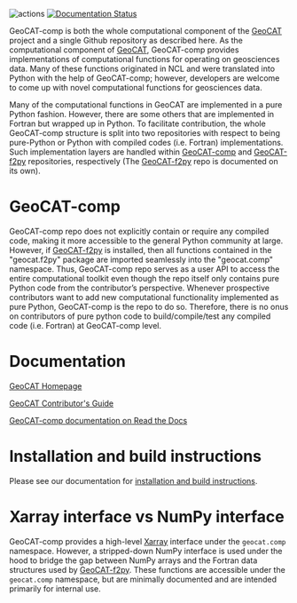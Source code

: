 ![actions](https://github.com/NCAR/geocat-comp/workflows/actions/badge.svg)
[![Documentation Status](https://readthedocs.org/projects/geocat-comp/badge/?version=latest)](https://geocat-comp.readthedocs.io/en/latest/?badge=latest)


GeoCAT-comp is both the whole computational component of the [GeoCAT](https://ncar.github.io/GeoCAT) 
project and a single Github repository as described here. As the computational component of 
[GeoCAT](https://ncar.github.io/GeoCAT), GeoCAT-comp provides implementations of computational functions for operating 
on geosciences data. Many of these functions originated in NCL and were translated into Python with the help of GeoCAT-comp; 
however, developers are welcome to come up with novel computational functions for geosciences data.

Many of the computational functions in GeoCAT are implemented in a pure Python fashion. However, 
there are some others that are implemented in Fortran but wrapped up in Python. To facilitate 
contribution, the whole GeoCAT-comp structure is split into two repositories with respect to 
being pure-Python or Python with compiled codes (i.e. Fortran) implementations. Such implementation 
layers are handled within [GeoCAT-comp](https://github.com/NCAR/geocat-comp) and 
[GeoCAT-f2py](https://github.com/NCAR/geocat-f2py) repositories, respectively (The 
[GeoCAT-f2py](https://github.com/NCAR/geocat-f2py) repo is documented on its own).


# GeoCAT-comp

GeoCAT-comp repo does not explicitly contain or require any compiled code, making it more 
accessible to the general Python community at large. However, if 
[GeoCAT-f2py](https://github.com/NCAR/geocat-f2py) is installed, then all functions contained in 
the "geocat.f2py" package are imported seamlessly into the "geocat.comp" namespace. Thus, 
GeoCAT-comp repo serves as a user API to access the entire computational toolkit even though the 
repo itself only contains pure Python code from the contributor’s perspective. Whenever prospective 
contributors want to add new computational functionality implemented as pure Python, GeoCAT-comp 
is the repo to do so. Therefore, there is no onus on contributors of pure python code to 
build/compile/test any compiled code (i.e. Fortran) at GeoCAT-comp level.


# Documentation

[GeoCAT Homepage](https://geocat.ucar.edu/)

[GeoCAT Contributor's Guide](https://geocat.ucar.edu/pages/contributing.html)

[GeoCAT-comp documentation on Read the Docs](https://geocat-comp.readthedocs.io)


# Installation and build instructions

Please see our documentation for 
[installation and build instructions](https://github.com/NCAR/geocat-comp/blob/main/INSTALLATION.md).


# Xarray interface vs NumPy interface

GeoCAT-comp provides a high-level [Xarray](http://xarray.pydata.org/en/stable/) interface under the 
`geocat.comp` namespace. However, a stripped-down NumPy interface is used under the hood to bridge 
the gap between NumPy arrays and the Fortran data structures used by 
[GeoCAT-f2py](https://github.com/NCAR/geocat-f2py). These functions are accessible under the 
`geocat.comp` namespace, but are minimally documented and are 
intended primarily for internal use.
